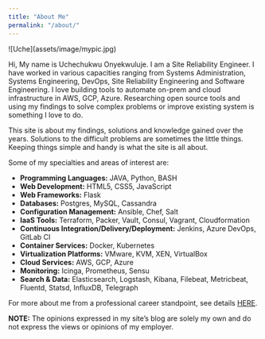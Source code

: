 ```yaml
---
title: "About Me"
permalink: "/about/"
---
```


<div class="custom" markdown="1">
![Uche](assets/image/mypic.jpg)
</div>

Hi, My name is Uchechukwu Onyekwuluje. I am a Site Reliability Engineer. I have worked in various capacities ranging from Systems Administration, Systems Engineering, DevOps, Site Reliability Engineering and Software Engineering. I love building tools to automate on-prem and cloud infrastructure in AWS, GCP, Azure. Researching open source tools and using my findings to solve complex problems or improve existing system is something I love to do. 

This site is about my findings, solutions and knowledge gained over the years. Solutions to the difficult problems are sometimes the little things. Keeping things simple and handy is what the site is all about.

Some of my specialties and areas of interest are:

- **Programming Languages:** JAVA, Python, BASH
- **Web Development:** HTML5, CSS5, JavaScript
- **Web Frameworks:** Flask
- **Databases:** Postgres, MySQL, Cassandra
- **Configuration Management:** Ansible, Chef, Salt
- **IaaS Tools:** Terraform, Packer, Vault, Consul, Vagrant, Cloudformation
- **Continuous Integration/Delivery/Deployment:** Jenkins, Azure DevOps, GitLab CI
- **Container Services:** Docker, Kubernetes 
- **Virtualization Platforms:** VMware, KVM, XEN, VirtualBox
- **Cloud Services:** AWS, GCP, Azure
- **Monitoring:** Icinga, Prometheus, Sensu  
- **Search & Data:** Elasticsearch, Logstash, Kibana, Filebeat, Metricbeat, Fluentd, Statsd, InfluxDB, Telegraph 

For more about me from a professional career standpoint, see details
<a href="https://www.linkedin.com/in/uchechukwu-onyekwuluje-sde" target="_blank">HERE</a>.

**NOTE:**
The opinions expressed in my site’s blog are solely my own and do not express the views or opinions of my employer.
